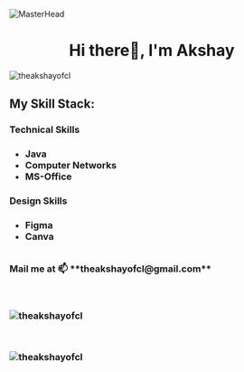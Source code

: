 
![MasterHead](http://logoman.ca/wp-content/uploads/2018/01/Slider-Banner-Programming-Image-.jpg)


<h1 align="center">Hi there👋, I'm Akshay </h1>


<p align="left"> <img src="https://komarev.com/ghpvc/?username=theakshayofcl&label=Profile%20views&color=07f29c&style=flat" alt="theakshayofcl" /> </p>



<h2>My Skill Stack:</h2>
<h3>Technical Skills<h3>
<ul>
  <li>Java</li>
  <li>Computer Networks</li>
  <li>MS-Office</li>
</ul>  


<h3>Design Skills<h3>
<ul>
  <li>Figma</li>
  <li>Canva</li>
</ul> 

<br>
Mail me at 📫 **theakshayofcl@gmail.com**


<br>
<br>
<br>




<p>&nbsp;<img align="left" src="https://github-readme-stats.vercel.app/api?username=theakshayofcl&show_icons=true&locale=en" alt="theakshayofcl" />
</p>

<br>
  
<p>
<img align="left" src="https://github-readme-streak-stats.herokuapp.com/?user=theakshayofcl&" alt="theakshayofcl" />
</p>
